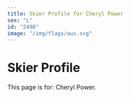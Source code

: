 ```yaml
---
title: Skier Profile for Cheryl Power
sex: "L"
id: "2498"
image: "/img/flags/aus.svg" 
---
```


# Skier Profile

This page is for: Cheryl Power.
    